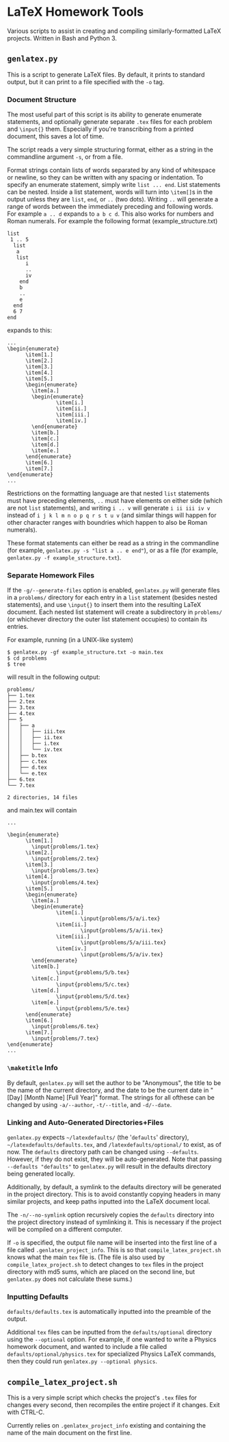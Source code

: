 # LaTeX Homework Tools

Various scripts to assist in creating and compiling similarly-formatted LaTeX projects.  Written in Bash and Python 3.

## `genlatex.py`

This is a script to generate LaTeX files.  By default, it prints to standard output,
but it can print to a file specified with the `-o` tag.

### Document Structure

The most useful part of this script is its ability to generate enumerate statements,
and optionally generate separate `.tex` files for each problem and `\input{}` them.
Especially if you're transcribing from a printed document, this saves a lot of time.

The script reads a very simple structuring format, either as a string in the
commandline argument `-s`, or from a file.

Format strings contain lists of words separated by any kind of whitespace or newline,
so they can be written with any spacing or indentation.  To specify an enumerate
statement, simply write `list ... end`.  List statements can be nested.  Inside a 
list statement, words will turn into `\item[]`s in the output unless they are `list`,
`end`, or `..` (two dots). Writing `..` will generate a range of words between the
immediately preceding and following words.  For example `a .. d` expands to `a b c d`.
This also works for numbers and Roman numerals.  For example the following format (example_structure.txt)

```
list
 1 .. 5
  list
   a
   list
      i
      ..
      iv
    end
    b
    ..
    e
  end
  6 7
end
```
expands to this:
```
...
\begin{enumerate}
      \item[1.]
      \item[2.]
      \item[3.]
      \item[4.]
      \item[5.]
      \begin{enumerate}
        \item[a.]
        \begin{enumerate}
                \item[i.]
                \item[ii.]
                \item[iii.]
                \item[iv.]
        \end{enumerate}
        \item[b.]
        \item[c.]
        \item[d.]
        \item[e.]
      \end{enumerate}
      \item[6.]
      \item[7.]
\end{enumerate}
...
```

Restrictions on the formatting language are that nested `list` statements 
must have preceding elements, `..` must have elements on either side (which 
are not `list` statements), and writing `i .. v` will generate `i ii iii iv v`
instead of `i j k l m n o p q r s t u v` (and similar things will happen for
other character ranges with boundries which happen to also be Roman numerals).

These format statements can either be read as a string in the commandline
(for example, `genlatex.py -s "list a .. e end"`), or as a file (for example,
`genlatex.py -f example_structure.txt`).

### Separate Homework Files

If the `-g/--generate-files` option is enabled, `genlatex.py` will generate files in a `problems/`
directory for each entry in a `list` statement (besides nested statements), and
use `\input{}` to insert them into the resulting LaTeX document.
Each nested list statement will create a subdirectory in `problems/` (or whichever
directory the outer list statement occupies) to contain its entries.

For example, running (in a UNIX-like system)
```
$ genlatex.py -gf example_structure.txt -o main.tex
$ cd problems
$ tree
```
will result in the following output:
```
problems/
├── 1.tex
├── 2.tex
├── 3.tex
├── 4.tex
├── 5
│   ├── a
│   │   ├── iii.tex
│   │   ├── ii.tex
│   │   ├── i.tex
│   │   └── iv.tex
│   ├── b.tex
│   ├── c.tex
│   ├── d.tex
│   └── e.tex
├── 6.tex
└── 7.tex

2 directories, 14 files
```

and main.tex will contain
```
...

\begin{enumerate}
      \item[1.]
        \input{problems/1.tex}
      \item[2.]
        \input{problems/2.tex}
      \item[3.]
        \input{problems/3.tex}
      \item[4.]
        \input{problems/4.tex}
      \item[5.]
      \begin{enumerate}
        \item[a.]
        \begin{enumerate}
                \item[i.]
                        \input{problems/5/a/i.tex}
                \item[ii.]
                        \input{problems/5/a/ii.tex}
                \item[iii.]
                        \input{problems/5/a/iii.tex}
                \item[iv.]
                        \input{problems/5/a/iv.tex}
        \end{enumerate}
        \item[b.]
                \input{problems/5/b.tex}
        \item[c.]
                \input{problems/5/c.tex}
        \item[d.]
                \input{problems/5/d.tex}
        \item[e.]
                \input{problems/5/e.tex}
      \end{enumerate}
      \item[6.]
        \input{problems/6.tex}
      \item[7.]
        \input{problems/7.tex}
\end{enumerate}
...
```

### `\maketitle` Info

By default, `genlatex.py` will set the author to be "Anonymous", the title to be
the name of the current directory, and the date to be the current date in
"[Day] [Month Name] [Full Year]" format.  The strings for all ofthese can be
changed by using `-a/--author`, `-t/--title`, and `-d/--date`.

###  Linking and Auto-Generated Directories+Files

`genlatex.py` expects `~/latexdefaults/` (the '`defaults`' directory), 
`~/latexdefaults/defaults.tex`, and `/latexdefaults/optional/` to exist, as of now.
The `defaults` directory path can be changed using `--defaults`.  However, if they
do not exist, they will be auto-generated.  Note that passing `--defaults "defaults"`
to `genlatex.py` will result in the defaults directory being generated locally.

Additionally, by default, a symlink to the defaults directory will be generated in
the project directory.  This is to avoid constantly copying headers in many similar
projects, and keep paths inputted into the LaTeX document local.

The `-n/--no-symlink` option recursively copies the `defaults` directory into the
project directory instead of symlinking it.  This is necessary if the project
will be compiled on a different computer.

If `-o` is specified, the output file name will be inserted into the first line of
a file called `.genlatex_project_info`.  This is so that `compile_latex_project.sh`
knows what the main `tex` file is.  (The file is also used by 
`compile_latex_project.sh` to detect changes to `tex` files in the project
directory with md5 sums, which are placed on the second line, but `genlatex.py`
does not calculate these sums.)

###  Inputting Defaults

`defaults/defaults.tex` is automatically inputted into the preamble of the output.

Additional `tex` files can be inputted from the `defaults/optional` directory using
the `--optional` option.  For example, if one wanted to write a Physics homework
document, and wanted to include a file called `defaults/optional/physics.tex`
for specialized Physics LaTeX commands, then they could run 
`genlatex.py --optional physics`.

##  `compile_latex_project.sh`


This is a very simple script which checks the project's `.tex` files for changes
every second, then recompiles the entire project if it changes.  Exit with CTRL-C.

Currently relies on `.genlatex_project_info` existing and containing the name of 
the main document on the first line.